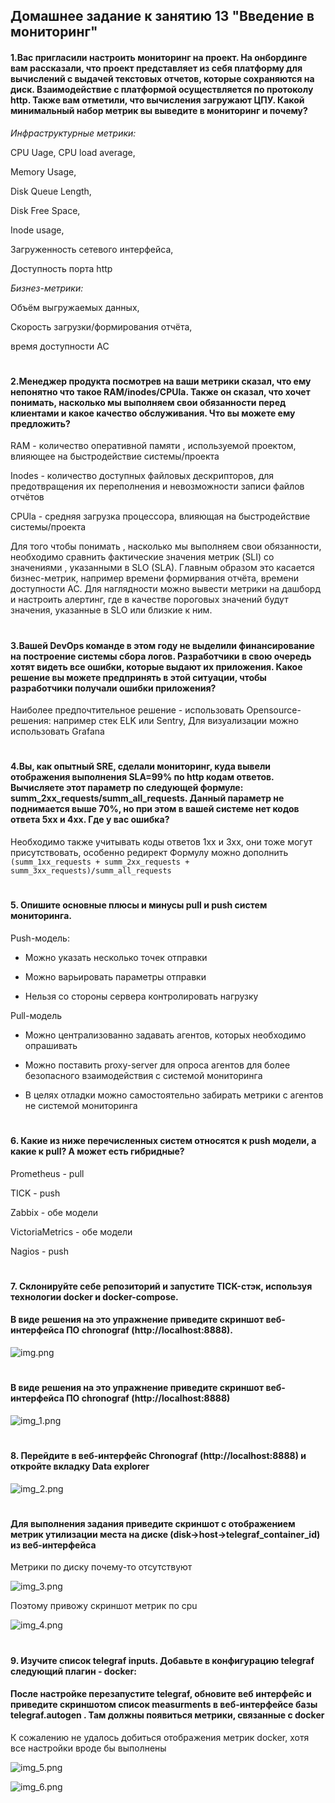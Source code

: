 ##  Домашнее задание к занятию 13 "Введение в мониторинг" ##

#### 1.Вас пригласили настроить мониторинг на проект. На онбординге вам рассказали, что проект представляет из себя платформу для вычислений с выдачей текстовых отчетов, которые сохраняются на диск. Взаимодействие с платформой осуществляется по протоколу http. Также вам отметили, что вычисления загружают ЦПУ. Какой минимальный набор метрик вы выведите в мониторинг и почему? ####

_Инфраструктурные метрики:_

CPU Uage,  CPU load average,

Memory Usage,

Disk Queue Length,

Disk Free Space,

Inode usage,

Загруженность сетевого интерфейса,

Доступность порта http

_Бизнез-метрики:_

Объём выгружаемых данных,

Cкорость загрузки/формирования отчёта, 

время доступности АС

#

#### 2.Менеджер продукта посмотрев на ваши метрики сказал, что ему непонятно что такое RAM/inodes/CPUla. Также он сказал, что хочет понимать, насколько мы выполняем свои обязанности перед клиентами и какое качество обслуживания. Что вы можете ему предложить? ####

RAM - количество оперативной памяти , используемой проектом, влияющее на быстродействие системы/проекта

Inodes - количество доступных файловых дескрипторов, для предотвращения их переполнения и невозможности записи файлов отчётов

CPUla - средняя загрузка процессора, влияющая на быстродействие системы/проекта

Для того чтобы понимать , насколько мы выполняем свои обязанности, необходимо сравнить фактические значения метрик (SLI) со значениями , указанными в SLO (SLA).  Главным образом это касается бизнес-метрик, например времени формирвания отчёта, времени доступности АС. Для наглядности  можно вывести метрики на дашборд и настроить алертинг, где в качестве пороговых значений будут значения, указанные в SLO  или близкие к ним.
#

#### 3.Вашей DevOps команде в этом году не выделили финансирование на построение системы сбора логов. Разработчики в свою очередь хотят видеть все ошибки, которые выдают их приложения. Какое решение вы можете предпринять в этой ситуации, чтобы разработчики получали ошибки приложения? ####


Наиболее предпочтительное решение - использовать Opensource-решения: например стек ELK или Sentry, Для визуализации можно использовать Grafana 
#

#### 4.Вы, как опытный SRE, сделали мониторинг, куда вывели отображения выполнения SLA=99% по http кодам ответов. Вычисляете этот параметр по следующей формуле: summ_2xx_requests/summ_all_requests. Данный параметр не поднимается выше 70%, но при этом в вашей системе нет кодов ответа 5xx и 4xx. Где у вас ошибка? ####


Необходимо также учитывать коды ответов 1xx и 3xx, они тоже могут присутствовать, особенно редирект
Формулу можно дополнить ``` (summ_1xx_requests + summ_2xx_requests + summ_3xx_requests)/summ_all_requests ```
#
#### 5. Опишите основные плюсы и минусы pull и push систем мониторинга. ####


Push-модель:
- Можно указать несколько точек отправки

- Можно варьировать параметры отправки

- Нельзя со стороны сервера контролировать нагрузку

Pull-модель

- Можно централизованно задавать агентов, которых необходимо опрашивать

- Можно поставить proxy-server для опроса агентов для более безопасного взаимодействия с системой мониторинга
  
- В целях отладки можно самостоятельно забирать метрики с агентов не системой мониторинга
#

#### 6. Какие из ниже перечисленных систем относятся к push модели, а какие к pull? А может есть гибридные? ####

Prometheus - pull

TICK - push

Zabbix - обе модели

VictoriaMetrics - обе модели

Nagios - push
#

#### 7. Склонируйте себе репозиторий и запустите TICK-стэк, используя технологии docker и docker-compose. ####
#### В виде решения на это упражнение приведите скриншот веб-интерфейса ПО chronograf (http://localhost:8888). ####

![img.png](img.png)
#
#### В виде решения на это упражнение приведите скриншот веб-интерфейса ПО chronograf (http://localhost:8888) ####

![img_1.png](img_1.png)
#
#### 8. Перейдите в веб-интерфейс Chronograf (http://localhost:8888) и откройте вкладку Data explorer ####

![img_2.png](img_2.png)
#
#### Для выполнения задания приведите скриншот с отображением метрик утилизации места на диске (disk->host->telegraf_container_id) из веб-интерфейса ####

Метрики по диску почему-то отсутствуют

![img_3.png](img_3.png)

Поэтому привожу скриншот метрик по cpu

![img_4.png](img_4.png)
#

#### 9. Изучите список telegraf inputs. Добавьте в конфигурацию telegraf следующий плагин - docker: ####

#### После настройке перезапустите telegraf, обновите веб интерфейс и приведите скриншотом список measurments в веб-интерфейсе базы telegraf.autogen . Там должны появиться метрики, связанные с docker ####

К сожалению не удалось добиться отображения метрик docker, хотя все настройки вроде бы выполнены

![img_5.png](img_5.png)

![img_6.png](img_6.png)




